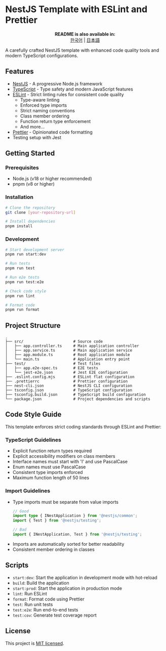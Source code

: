 # NestJS Template with ESLint and Prettier

<p align="center">
  <b>README is also available in:</b><br>
  <a href="README.ko.md">한국어</a> |
  <a href="README.ja.md">日本語</a>
</p>

A carefully crafted NestJS template with enhanced code quality tools and modern TypeScript configurations.

## Features

- [NestJS](https://nestjs.com/) - A progressive Node.js framework
- [TypeScript](https://www.typescriptlang.org/) - Type safety and modern JavaScript features
- [ESLint](https://eslint.org/) - Strict linting rules for consistent code quality
  - Type-aware linting
  - Enforced type imports
  - Strict naming conventions
  - Class member ordering
  - Function return type enforcement
  - And more...
- [Prettier](https://prettier.io/) - Opinionated code formatting
- Testing setup with Jest

## Getting Started

### Prerequisites

- Node.js (v18 or higher recommended)
- pnpm (v8 or higher)

### Installation

```bash
# Clone the repository
git clone [your-repository-url]

# Install dependencies
pnpm install
```

### Development

```bash
# Start development server
pnpm run start:dev

# Run tests
pnpm run test

# Run e2e tests
pnpm run test:e2e

# Check code style
pnpm run lint

# Format code
pnpm run format
```

## Project Structure

```
.
├── src/                      # Source code
│   ├── app.controller.ts     # Main application controller
│   ├── app.service.ts        # Main application service
│   ├── app.module.ts         # Root application module
│   └── main.ts               # Application entry point
├── test/                     # Test files
│   ├── app.e2e-spec.ts       # E2E tests
│   └── jest-e2e.json         # Jest E2E configuration
├── .eslint.config.mjs        # ESLint flat configuration
├── .prettierrc               # Prettier configuration
├── nest-cli.json             # NestJS CLI configuration
├── tsconfig.json             # TypeScript configuration
├── tsconfig.build.json       # TypeScript build configuration
└── package.json              # Project dependencies and scripts
```

## Code Style Guide

This template enforces strict coding standards through ESLint and Prettier:

### TypeScript Guidelines
- Explicit function return types required
- Explicit accessibility modifiers on class members
- Interface names must start with 'I' and use PascalCase
- Enum names must use PascalCase
- Consistent type imports enforced
- Maximum function length of 50 lines

### Import Guidelines
- Type imports must be separate from value imports
  ```typescript
  // Good
  import type { INestApplication } from '@nestjs/common';
  import { Test } from '@nestjs/testing';
  
  // Bad
  import { INestApplication, Test } from '@nestjs/testing';
  ```
- Imports are automatically sorted for better readability
- Consistent member ordering in classes

## Scripts

- `start:dev`: Start the application in development mode with hot-reload
- `build`: Build the application
- `start:prod`: Start the application in production mode
- `lint`: Run ESLint
- `format`: Format code using Prettier
- `test`: Run unit tests
- `test:e2e`: Run end-to-end tests
- `test:cov`: Generate test coverage report

## License

This project is [MIT licensed](LICENSE).
